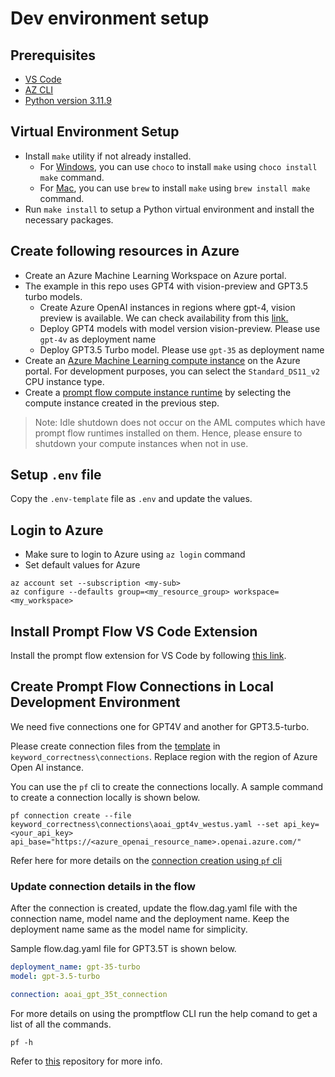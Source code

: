# Dev environment setup

## Prerequisites

- [VS Code](https://code.visualstudio.com/download)
- [AZ CLI](https://learn.microsoft.com/en-us/cli/azure/install-azure-cli)
- [Python version 3.11.9](https://www.python.org/downloads/release/python-3119/)

## Virtual Environment Setup

- Install `make` utility if not already installed.
  - For [Windows](https://community.chocolatey.org/packages/make), you can use `choco` to install `make` using `choco install make` command.
  - For [Mac](https://formulae.brew.sh/formula/make), you can use `brew` to install `make` using `brew install make` command.
- Run `make install` to setup a Python virtual environment and install the necessary packages.

## Create following resources in Azure

- Create an Azure Machine Learning Workspace on Azure portal.
- The example in this repo uses GPT4 with vision-preview and GPT3.5 turbo models. 
  -  Create Azure OpenAI instances in regions where gpt-4, vision preview is available. We can check availability from this [link.](https://learn.microsoft.com/en-us/azure/ai-services/openai/concepts/models#gpt-4-and-gpt-4-turbo-preview-model-availability)
  - Deploy GPT4 models with model version vision-preview. Please use `gpt-4v` as deployment name
  -  Deploy GPT3.5 Turbo model. Please use `gpt-35` as deployment name
- Create an [Azure Machine Learning compute instance](https://learn.microsoft.com/en-us/azure/machine-learning/how-to-create-compute-instance?view=azureml-api-2&tabs=azure-studio) on the Azure portal. For development purposes, you can select the `Standard_DS11_v2` CPU instance type.
- Create a [prompt flow compute instance runtime](https://learn.microsoft.com/en-us/azure/machine-learning/prompt-flow/how-to-create-manage-runtime?view=azureml-api-2&tabs=cli%2Cpython#create-a-compute-instance-runtime-on-a-runtime-page) by selecting the compute instance created in the previous step.

> Note: Idle shutdown does not occur on the AML computes which have prompt flow runtimes installed on them. Hence, please ensure to shutdown your compute instances when not in use.

## Setup `.env` file

Copy the `.env-template` file as `.env` and update the values.

## Login to Azure

- Make sure to login to Azure using `az login` command
- Set default values for Azure

```cli
az account set --subscription <my-sub>
az configure --defaults group=<my_resource_group> workspace=<my_workspace>
```

## Install Prompt Flow VS Code Extension

Install the prompt flow extension for VS Code by following [this link](https://marketplace.visualstudio.com/items?itemName=prompt-flow.prompt-flow).

## Create Prompt Flow Connections in Local Development Environment

We need five connections one for GPT4V and another for GPT3.5-turbo.

Please create connection files from the [template](../keyword_correctness/connections/aoai_gpt4v_region.yaml) in `keyword_correctness\connections`. Replace region with the region of Azure Open AI instance.

You can use the `pf` cli to create the connections locally. A sample command to create a connection locally is shown below.

```shell
pf connection create --file keyword_correctness\connections\aoai_gpt4v_westus.yaml --set api_key=<your_api_key> api_base="https://<azure_openai_resource_name>.openai.azure.com/"
```

Refer here for more details on the [connection creation using `pf` cli](https://microsoft.github.io/promptflow/how-to-guides/manage-connections.html)

### Update connection details in the flow

After the connection is created, update the flow.dag.yaml file with the connection name, model name and the deployment name. Keep the deployment name same as the model name for simplicity.  

Sample flow.dag.yaml file for GPT3.5T is shown below.

```yaml
deployment_name: gpt-35-turbo
model: gpt-3.5-turbo

connection: aoai_gpt_35t_connection
```

For more details on using the promptflow CLI run the help comand to get a list of all the commands.

```shell
pf -h 
```

Refer to [this](https://github.com/microsoft/promptflow) repository for more info.
